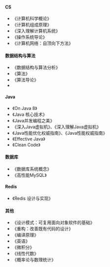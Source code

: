 #### CS

- 《计算机科学概论》
- 《计算机组成原理》
- 《深入理解计算机系统》
- 《操作系统导论》
- 《计算机网络：自顶向下方法》

#### 数据结构与算法

- 《数据结构与算法分析》
- 《算法》
- 《算法导论》
-

#### Java

- 《On Java 8》
- 《Java 核心技术》
- 《Java并发编程之美》
- 《深入Java虚拟机》、《深入理解Java虚拟机》
- 《Java性能优化权威指南》、《Java性能权威指南》
- 《Effective Java》
- 《Clean Code》

#### 数据库

- 《数据库系统概念》
- 《高性能MySQL》

#### Redis

- 《Redis 设计与实现》

#### 其他

- 《设计模式：可复用面向对象软件的基础》
- 《重构：改善既有代码的设计》
- 《编译原理》
- 《英语》
- 《微积分》
- 《线性代数》
- 《概率论与数理统计》
